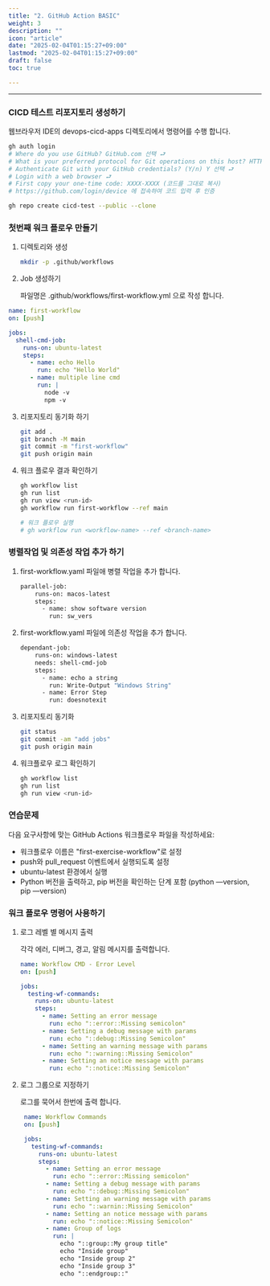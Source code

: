 ```yaml
---
title: "2. GitHub Action BASIC"
weight: 3
description: ""
icon: "article"
date: "2025-02-04T01:15:27+09:00"
lastmod: "2025-02-04T01:15:27+09:00"
draft: false
toc: true

---
```


---

### CICD 테스트 리포지토리 생성하기

웹브라우저 IDE의 devops-cicd-apps 디렉토리에서 명령어를 수행 합니다.

```bash
gh auth login
# Where do you use GitHub? GitHub.com 선택 ⮐
# What is your preferred protocol for Git operations on this host? HTTPS 선택 ⮐
# Authenticate Git with your GitHub credentials? (Y/n) Y 선택 ⮐
# Login with a web browser ⮐
# First copy your one-time code: XXXX-XXXX (코드를 그대로 복사)
# https://github.com/login/device 에 접속하여 코드 입력 후 인증

gh repo create cicd-test --public --clone
```

### 첫번째 워크 플로우 만들기

1. 디렉토리와 생성
   
   ```bash
   mkdir -p .github/workflows
   ```

2. Job 생성하기 

   파일명은 .github/workflows/first-workflow.yml 으로 작성 합니다.

```yaml
name: first-workflow
on: [push]

jobs:
  shell-cmd-job:
    runs-on: ubuntu-latest
    steps:
      - name: echo Hello
        run: echo "Hello World"
      - name: multiple line cmd
        run: |
          node -v
          npm -v
```

3. 리포지토리 동기화 하기
   
   ```bash
   git add .
   git branch -M main
   git commit -m "first-workflow"
   git push origin main
   ```

4. 워크 플로우 결과 확인하기
   
   ```bash
   gh workflow list
   gh run list
   gh run view <run-id> 
   gh workflow run first-workflow --ref main
   
   # 워크 플로우 실행
   # gh workflow run <workflow-name> --ref <branch-name>
   ```

### 병렬작업 및 의존성 작업 추가 하기

1. first-workflow.yaml 파일애 병렬 작업을 추가 합니다. 
   
   ```bash
   parallel-job:
       runs-on: macos-latest
       steps:
         - name: show software version
           run: sw_vers
   ```

2. first-workflow.yaml 파일에 의존성 작업을 추가 합니다.
   
   ```bash
   dependant-job:
       runs-on: windows-latest
       needs: shell-cmd-job
       steps:
         - name: echo a string
           run: Write-Output "Windows String"
         - name: Error Step
           run: doesnotexit
   ```

3. 리포지토리 동기화
   
   ```bash
   git status
   git commit -am "add jobs"
   git push origin main
   ```

4. 워크플로우 로그 확인하기
   
   ```bash
   gh workflow list
   gh run list
   gh run view <run-id> 
   ```

### 연습문제

다음 요구사항에 맞는 GitHub Actions 워크플로우 파일을 작성하세요:

- 워크플로우 이름은 "first-exercise-workflow"로 설정
- push와 pull_request 이벤트에서 실행되도록 설정
- ubuntu-latest 환경에서 실행
- Python 버전을 출력하고, pip 버전을 확인하는 단계 포함 (python —version, pip —version)


### 워크 플로우 명령어 사용하기
1. 로그 레벨 별 메시지 출력
    
    각각 에러, 디버그, 경고, 알림 메시지를 출력합니다.
    ```yaml
    name: Workflow CMD - Error Level
    on: [push]

    jobs:
      testing-wf-commands:
        runs-on: ubuntu-latest
        steps:
          - name: Setting an error message
            run: echo "::error::Missing semicolon"
          - name: Setting a debug message with params  
            run: echo "::debug::Missing Semicolon"
          - name: Setting an warning message with params
            run: echo "::warning::Missing Semicolon"
          - name: Setting an notice message with params
            run: echo "::notice::Missing Semicolon"
    ```
2. 로그 그룹으로 지정하기

   로그를 묵어서 한번에 출력 합니다.
   ```yaml
    name: Workflow Commands
    on: [push]

    jobs:
      testing-wf-commands:
        runs-on: ubuntu-latest
        steps:
          - name: Setting an error message
            run: echo "::error::Missing semicolon"
          - name: Setting a debug message with params 
            run: echo "::debug::Missing Semicolon"
          - name: Setting an warning message with params
            run: echo "::warnin::Missing Semicolon"
          - name: Setting an notice message with params
            run: echo "::notice::Missing Semicolon"
          - name: Group of logs
            run: |
              echo "::group::My group title"
              echo "Inside group"
              echo "Inside group 2"
              echo "Inside group 3"
              echo "::endgroup::"
   ```  